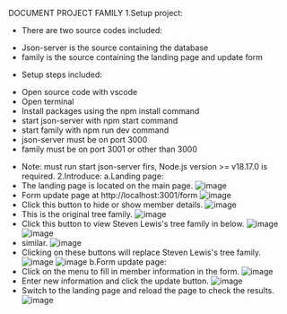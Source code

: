 DOCUMENT PROJECT FAMILY 
1.Setup project:
- There are two source codes included:
+ Json-server is the source containing the database
+ family is the source containing the landing page and update form
- Setup steps included:
+ Open source code with vscode
+ Open terminal
+ Install packages using the npm install command
+ start json-server with npm start command
+ start family with npm run dev command
+ json-server must be on port 3000
+ family must be on port 3001 or other than 3000
- Note: must run start json-server firs,  Node.js version >= v18.17.0 is required.
2.Introduce:
a.Landing page:
- The landing page is located on the main page.
![image](https://github.com/user-attachments/assets/08dc5686-81a0-49ee-a271-43674530a2ef)
- Form update page at http://localhost:3001/form
![image](https://github.com/user-attachments/assets/757d8220-2b1d-4e48-937a-31f8c5376b07)
- Click this button to hide or show member details.
![image](https://github.com/user-attachments/assets/63ad2d1f-1d32-4dee-b666-9c0da604b4ec)
- This is the original tree family.
![image](https://github.com/user-attachments/assets/c1cc4e68-848d-470b-a3d0-9c019064d1e2)
- Click this button to view Steven Lewis's tree family in below.
![image](https://github.com/user-attachments/assets/a09754c7-d8ab-472b-b848-112e1e6d96c1)
![image](https://github.com/user-attachments/assets/84cfc4f3-6622-42f2-83a2-7c5d7127a9bd)
- similar.
![image](https://github.com/user-attachments/assets/73b40425-af1a-4f0a-ac78-2f455637e3f0)
- Clicking on these buttons will replace Steven Lewis's tree family.
![image](https://github.com/user-attachments/assets/3654f9a1-b41e-453a-bd23-88e815286404)
![image](https://github.com/user-attachments/assets/14cd9fe9-5fd9-458d-b69d-9e8b128bfa73)
b.Form update page:
- Click on the menu to fill in member information in the form.
![image](https://github.com/user-attachments/assets/c6c6d618-f134-433e-930c-70746456ebdf)
- Enter new information and click the update button.
![image](https://github.com/user-attachments/assets/5545bfb9-80bf-4a5d-bf6f-b8ace922c62d)
- Switch to the landing page and reload the page to check the results.
![image](https://github.com/user-attachments/assets/900270c3-f1f2-48cc-ae5e-c9cd09f37f6f)

